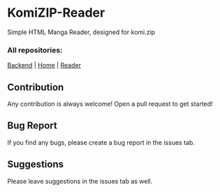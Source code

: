 # KomiZIP-Reader
Simple HTML Manga Reader, designed for komi.zip

### All repositories:
[Backend](https://github.com/itschasa/KomiZIP-Backend) | [Home](https://github.com/itschasa/KomiZIP-Home) | [Reader](https://github.com/itschasa/KomiZIP-Reader)

## Contribution
Any contribution is always welcome! Open a pull request to get started!

## Bug Report
If you find any bugs, please create a bug report in the issues tab.

## Suggestions
Please leave suggestions in the issues tab as well.